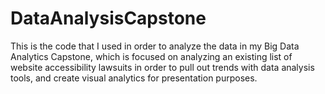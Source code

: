 # DataAnalysisCapstone
This is the code that I used in order to analyze the data in my Big Data Analytics Capstone, which is focused on analyzing an existing list of website accessibility lawsuits in order to pull out trends with data analysis tools, and create visual analytics for presentation purposes.
